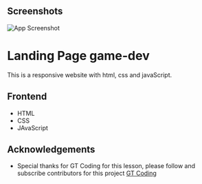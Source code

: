 ## Screenshots

![App Screenshot](https://user-images.githubusercontent.com/82284895/279584349-072275d8-09ea-4116-8c91-f8fbdb41a543.png)

# Landing Page game-dev

This is a responsive website with html, css and javaScript.

## Frontend

- HTML
- CSS
- JAvaScript


## Acknowledgements

 - Special thanks for GT Coding for this lesson, please follow and subscribe contributors for this project [GT Coding](https://youtu.be/p5XWFVt9tY8?si=oczwjPUGSiT0rr4K)
